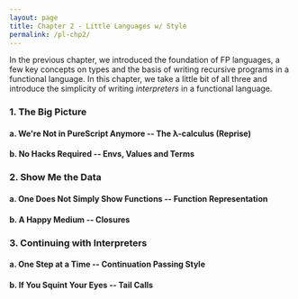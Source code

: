 ```yaml
---
layout: page
title: Chapter 2 - Little Languages w/ Style
permalink: /pl-chp2/
---
```

In the previous chapter, we introduced the foundation of FP languages, a few key concepts on types and the basis of writing recursive programs in a functional language. In this chapter, we take a little bit of all three and introduce the simplicity of writing *interpreters* in a functional language.

### 1. The Big Picture

#### a. We're Not in PureScript Anymore -- The λ-calculus (Reprise)
#### b. No Hacks Required -- Envs, Values and Terms
<!-- interpreter goes here -->

### 2. Show Me the Data

#### a. One Does Not Simply Show Functions -- Function Representation
#### b. A Happy Medium -- Closures

### 3. Continuing with Interpreters

#### a. One Step at a Time -- Continuation Passing Style
#### b. If You Squint Your Eyes -- Tail Calls
<!-- calling in tail position -->
